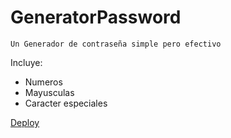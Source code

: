 # GeneratorPassword

```
Un Generador de contraseña simple pero efectivo
```

Incluye:
- Numeros
- Mayusculas
- Caracter especiales

[Deploy](https://generator-password-zeta.vercel.app/)
